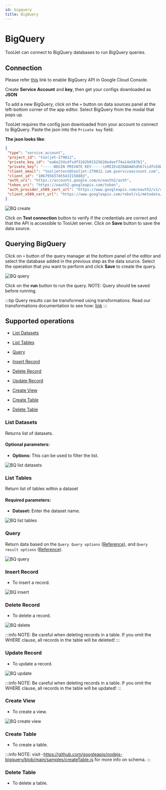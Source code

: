 ```yaml
---
id: bigquery
title: BigQuery
---
```


# BigQuery

ToolJet can connect to BigQuery databases to run BigQuery queries.

## Connection

Please refer [this](https://cloud.google.com/bigquery/docs/bigquery-web-ui) link to enable BigQuery API in Google Cloud Console. 

Create **Service Account** and **key**, then get your configs downloaded as **JSON**

To add a new BigQuery, click on the `+` button on data sources panel at the left-bottom corner of the app editor. Select BigQuery from the modal that pops up.

ToolJet requires the config json downloaded from your account to connect to BigQuery. Paste the json into the `Private key` field.

**The json looks like**:

 ```json
 {
  "type": "service_account",
  "project_id": "tooljet-279812",
  "private_key_id": "ea6e234sdfsdf3242b91525626edeef74a14e58761",
  "private_key": "-----BEGIN PRIVATE KEY-----\nMIIEvQIBADAAhdh67sidfnIUWWWBAQC8V+z0vaM/rFiA\nrq8fzVjSpEu7Cietjn82SVtguAlAUP9YpRepzi4rDmRgVQiXe4KES7VGQhmg3hUj\nbBASbdI5WRCvAC2ujzrxv3rbfjYRWfm+OqzpUBWaEKbwSGc6rNkhmirvhjiFdl5k\nn7aK7w3bmQfBlnNM6+WiQdT09g2qx3lmRDoUUpuCngkhbWOs3gN/U6wlm0cHKtbF\nWUOwKdyeZrm3UORUDkFvq6rVSF8vob+FQxf24FuvpBmXi2o2dqqglle8rlm8Lz83\ns4kAVbqVjtGrVXm6QUcnLISqJCJUnFkSuFpo60GCcgAVrwyAq/6aQH3IM78QKzFL\n8q5b65rXAgMBAAECggEAClIF8tRk0VuG3NZH5lg3q8fDOyaLBFdVKcHKtzCec3Ez\no6C4RcxP6Hk5IbPrtgggjVIi/Z7exKRv2mAwFvuSuJJSQSSjXC7Fm87AQPdYFWYt\noFYIeLGPlFMO++H3Nh+Xt3I5NBLR58UmH48iBdgR3pygXi1C5eBvQ2rdNVTL/uxw\n3iULu8WcVBw8glzkdLNLDq94uqbW7/qyji7QWNkU+804sA0LEj4PWmO7B9k1LCLK\nFV0Ppv+SJYMS2MhWmXPHnYVfeNaKJKPQpHsS2ep/hyjEO/3Fvm3o3cp6SrEkNGIH\nGKeozlfV7MQj7tMHLqWddDBXtFwYVEmN0UJVafvGsQKBgQDsEVzb7DG/xlMpuDQv\nqpLGWXR5DdAhzxVJzeh11Ongb+XxBOVSyTDKJLvOX4rI7tDqqN7b2pabUA3ZjvXv\nhMPXr7AjL6yoJEzVCyo1+pi26OL99OcO+7gUDa0axHFt6LZuPw00r+2Nl0FqrXNR\n+qUiPuZpp2MuKjMwLCwhr5YuqwKBgQDMPv6TPMl+oocoQ4uc84uY58Ywb7XZjmhY\n8jXdA38I454EbQGeLja+2knDpDkF6g14cTzVJe/Ec4A6QmeIieTFSJKBV4VCZ3QN\npLR4PrET7o9GL3mtwnNqcHPw2dLNHtn1OgsOUfJMWPIrFK2abVNAmYIBtOGA4eyH\nrOl+NcAUhQKBgC4EKGy6OuxeFYHxZULRZjEB6QFb3vFoM4cieyjU6w4T4ee8g5NC\nop8U0AMnfp8yZkkHyAFlN6xoy3pYMrqQz7gwiA4j0e0ovk1dEspY4gHtnanRXmT+\nTmCiVdb86ft5vG37HnDhxlWuYVMRIoSdbikhx7papauvEDFYuvWKC6VnAoGBAJQr\nvxOhrauozNRw6//YzxUGT8kjwZEqtpiQXnMP7kDMn/4l9l6CuESMp6a+pH+d5FfU\nDoWzF9Y01HlvYxyyrLxSgbZDf/FEi/S54BK7qEsFbftExclAn+o/2lyIKV2VXBmD\nGjIxUM4CWOzX+3lkhlj/BEmop0+Qlr92uY1OASLhAoGAfTb/Le0Nf5bGLjK3hI9D\no/oDI5Ryj5rTMxmG/wRjE+1Jm6BjFzEyH2CvnFonccyHQ+wGn61AgbRFLn+Tg5fz\nZXpzD2Xq3Y/AXtrdaayK0wnpMvVE1bZt+ikeVAWX+gR79igTqSXRgCuyp+edsgcE\nZ+2Eser4Z5BpqfFjqFW8MhY=\n-----END PRIVATE KEY-----\n",
  "client_email": "tooljettest@tooljet-279812.iam.gserviceaccount.com",
  "client_id": "106795637455432158803",
  "auth_uri": "https://accounts.google.com/o/oauth2/auth",
  "token_uri": "https://oauth2.googleapis.com/token",
  "auth_provider_x509_cert_url": "https://www.googleapis.com/oauth2/v1/certs",
  "client_x509_cert_url": "https://www.googleapis.com/robot/v1/metadata/x509/tooljettest%40tooljet-279812.iam.gserviceaccount.com"
}
```

<div style={{textAlign: 'center'}}>

<img className="screenshot-full" src="/img/datasource-reference/bigquery/bq-create.png" alt="BQ create" />

</div>

Click on **Test connection** button to verify if the credentials are correct and that the API is accessible to ToolJet server. Click on **Save** button to save the data source.

## Querying BigQuery

Click on `+` button of the query manager at the bottom panel of the editor and select the database added in the previous step as the data source. Select the operation that you want to perform and click **Save** to create the query.


<img className="screenshot-full" src="/img/datasource-reference/bigquery/bq-query.png" alt="BQ query" />


Click on the **run** button to run the query. NOTE: Query should be saved before running.

:::tip
Query results can be transformed using transformations. Read our transformations documentation to see how: [link](/docs/tutorial/transformations)
:::

## Supported operations

-  [List Datasets](#list-datatsets)

-  [List Tables](#list-tables)

-  [Query](#query)

-  [Insert Record ](#insert-record)

-  [Delete Record ](#delete-record)

-  [Update Record](#update-record)


-  [Create View](#create-view)


-  [Create Table](#create-table)


-  [Delete Table](#create-table)



### List Datasets

Returns list of datasets.

#### Optional parameters: 

- **Options:** This can be used to filter the list.


<img className="screenshot-full" src="/img/datasource-reference/bigquery/list_datasets.png" alt="BQ list datasets"/>

### List Tables

Return list of tables within a dataset

#### Required parameters: 

- **Dataset:** Enter the dataset name.


<img className="screenshot-full" src="/img/datasource-reference/bigquery/listtables.png"  alt="BQ list tables"/>


### Query

Return data based on the `Query`. `Query options` ([Reference](https://cloud.google.com/bigquery/docs/reference/rest/v2/Job)), and `Query result options` ([Reference](https://cloud.google.com/nodejs/docs/reference/bigquery/latest/overview#_google_cloud_bigquery_QueryResultsOptions_type)).



<img className="screenshot-full" src="/img/datasource-reference/bigquery/query.png" alt="BQ query"/>

### Insert Record
- To insert a record.


<img className="screenshot-full" src="/img/datasource-reference/bigquery/bq-insert.png" alt="BQ insert" />


### Delete Record 
- To delete a record.


<img className="screenshot-full" src="/img/datasource-reference/bigquery/bq-delete.png"  alt="BQ delete" />


:::info
NOTE: Be careful when deleting records in a table. If you omit the WHERE clause, all records in the table will be deleted!
:::
### Update Record
- To update a record.


<img className="screenshot-full" src="/img/datasource-reference/bigquery/bq-update.png" alt="BQ update" />


:::info
NOTE: Be careful when deleting records in a table. If you omit the WHERE clause, all records in the table will be updated!
:::
### Create View

- To create a view.


<img className="screenshot-full" src="/img/datasource-reference/bigquery/bq-view.png" alt="BQ create view" />



### Create Table

- To create a table.

:::info
NOTE: visit -https://github.com/googleapis/nodejs-bigquery/blob/main/samples/createTable.js for more info on schema.
:::

### Delete Table
- To delete a table.